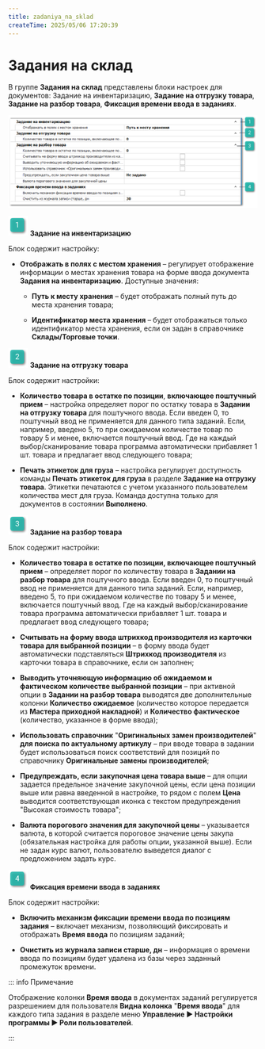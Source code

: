 ```yaml
---
title: zadaniya_na_sklad
createTime: 2025/05/06 17:20:39
---
```

# Задания на склад
В группе **Задания на склад** представлены блоки настроек для документов: Задание на инвентаризацию, **Задание на отгрузку товара**, **Задание на разбор товара**, **Фиксация времени ввода в заданиях**. 

![](../../../../../assets/specification/image331.png)

![](../../../../../assets/specification/image006.png) **Задание на инвентаризацию**

Блок содержит настройку:

- **Отображать в полях с местом хранения** – регулирует отображение информации о местах хранения товара на форме ввода документа **Задания на инвентаризацию**. Доступные значения:

    - **Путь к месту хранения** – будет отображать полный путь до места хранения товара;

    - **Идентификатор места хранения** – будет отображаться только идентификатор места хранения, если он задан в справочнике **Склады/Торговые точки**.

![](../../../../../assets/specification/image008.png) **Задание на отгрузку товара**

Блок содержит настройки:

- **Количество товара в остатке по позиции**, **включающее поштучный прием** – настройка определяет порог по остатку товара в **Задании на отгрузку товара** для поштучного ввода. Если введен 0, то поштучный ввод не применяется для данного типа заданий. Если, например, введено 5, то при ожидаемом количестве товар по товару 5 и менее, включается поштучный ввод. Где на каждый выбор/сканирование товара программа автоматически прибавляет 1 шт. товара и предлагает ввод следующего товара;

- **Печать этикеток для груза** – настройка регулирует доступность команды **Печать этикеток для груза** в разделе **Задание на отгрузку товара**. Этикетки печатаются с учетом указанного пользователем количества мест для груза. Команда доступна только для документов в состоянии **Выполнено**.

![](../../../../../assets/specification/image009.png) **Задание на разбор товара**

Блок содержит настройки:

- **Количество товара в остатке по позиции, включающее поштучный прием** – определяет порог по количеству товара в **Задании на разбор товара** для поштучного ввода. Если введен 0, то поштучный ввод не применяется для данного типа заданий. Если, например, введено 5, то при ожидаемом количестве по товару 5 и менее, включается поштучный ввод. Где на каждый выбор/сканирование товара программа автоматически прибавляет 1 шт. товара и предлагает ввод следующего товара;

- **Считывать на форму ввода штрихкод производителя из карточки товара для выбранной позиции** – в форму ввода будет автоматически подставляться **Штрихкод производителя** из карточки товара в справочнике, если он заполнен;

- **Выводить уточняющую информацию об ожидаемом и фактическом количестве выбранной позиции** – при активной опции в **Задании на разбор товара** выводятся две дополнительные колонки **Количество ожидаемое** (количество которое передается из **Мастера приходной накладной**) и **Количество фактическое** (количество, указанное в форме ввода);

- **Использовать справочник** "**Оригинальных замен производителей**" **для поиска по актуальному артикулу** – при вводе товара в задании будет использоваться поиск соответствий для позиций по справочнику **Оригинальные замены** **производителей**;

- **Предупреждать, если закупочная цена товара выше** – для опции задается предельное значение закупочной цены, если цена позиции выше или равна введенной в настройке, то рядом с полем **Цена** выводится соответствующая иконка с текстом предупреждения "Высокая стоимость товара";

- **Валюта порогового значения для закупочной цены** – указывается валюта, в которой считается пороговое значение цены закупа (обязательная настройка для работы опции, указанной выше). Если не задан курс валют, пользователю выведется диалог с предложением задать курс.

![](../../../../../assets/specification/image010.png) **Фиксация времени ввода в заданиях**

Блок содержит настройки:

- **Включить механизм фиксации времени ввода по позициям задания** – включает механизм, позволяющий фиксировать и отображать **Время ввода** по позициям заданий;

- **Очистить из журнала записи старше, дн** – информация о времени ввода по позициям будет удалена из базы через заданный промежуток времени.

::: info Примечание

Отображение колонки **Время ввода** в документах заданий регулируется разрешением для пользователя **Видна колонка** "**Время ввода**" для каждого типа задания в разделе меню **Управление ► Настройки программы ► Роли пользователей**.

:::




